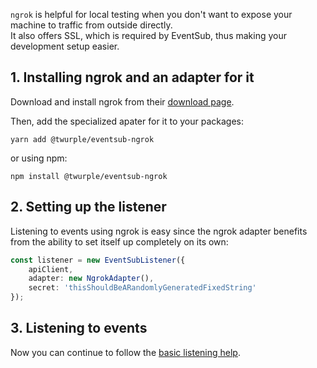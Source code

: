 `ngrok` is helpful for local testing when you don't want to expose your machine to traffic from outside directly.  
It also offers SSL, which is required by EventSub, thus making your development setup easier.

## 1. Installing ngrok and an adapter for it

Download and install ngrok from their [download page](https://ngrok.com/download).

Then, add the specialized apater for it to your packages:

    yarn add @twurple/eventsub-ngrok

or using npm:

    npm install @twurple/eventsub-ngrok

## 2. Setting up the listener

Listening to events using ngrok is easy since the ngrok adapter benefits from the ability to set itself up completely on its own:

```typescript
const listener = new EventSubListener({
	apiClient,
	adapter: new NgrokAdapter(),
	secret: 'thisShouldBeARandomlyGeneratedFixedString'
});
```

## 3. Listening to events

Now you can continue to follow the [basic listening help](/docs/getting-data/eventsub/listener-setup).
